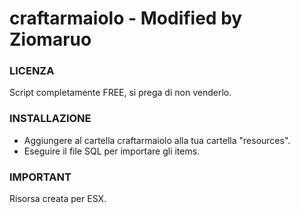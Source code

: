 # craftarmaiolo - Modified by Ziomaruo 

### LICENZA
Script completamente FREE, si prega di non venderlo.

### INSTALLAZIONE
* Aggiungere al cartella craftarmaiolo alla tua cartella "resources".
* Eseguire il file SQL per importare gli items.

### IMPORTANT
Risorsa creata per ESX.

